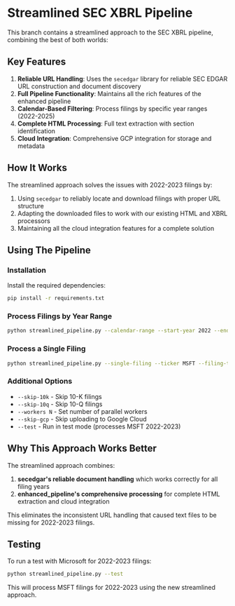 # Streamlined SEC XBRL Pipeline

This branch contains a streamlined approach to the SEC XBRL pipeline, combining the best of both worlds:

## Key Features

1. **Reliable URL Handling**: Uses the `secedgar` library for reliable SEC EDGAR URL construction and document discovery
2. **Full Pipeline Functionality**: Maintains all the rich features of the enhanced pipeline
3. **Calendar-Based Filtering**: Process filings by specific year ranges (2022-2025)
4. **Complete HTML Processing**: Full text extraction with section identification
5. **Cloud Integration**: Comprehensive GCP integration for storage and metadata

## How It Works

The streamlined approach solves the issues with 2022-2023 filings by:

1. Using `secedgar` to reliably locate and download filings with proper URL structure
2. Adapting the downloaded files to work with our existing HTML and XBRL processors
3. Maintaining all the cloud integration features for a complete solution

## Using The Pipeline

### Installation

Install the required dependencies:

```bash
pip install -r requirements.txt
```

### Process Filings by Year Range

```bash
python streamlined_pipeline.py --calendar-range --start-year 2022 --end-year 2023 --tickers MSFT AAPL
```

### Process a Single Filing

```bash
python streamlined_pipeline.py --single-filing --ticker MSFT --filing-type 10-K
```

### Additional Options

- `--skip-10k` - Skip 10-K filings
- `--skip-10q` - Skip 10-Q filings
- `--workers N` - Set number of parallel workers
- `--skip-gcp` - Skip uploading to Google Cloud
- `--test` - Run in test mode (processes MSFT 2022-2023)

## Why This Approach Works Better

The streamlined approach combines:

1. **secedgar's reliable document handling** which works correctly for all filing years
2. **enhanced_pipeline's comprehensive processing** for complete HTML extraction and cloud integration

This eliminates the inconsistent URL handling that caused text files to be missing for 2022-2023 filings.

## Testing

To run a test with Microsoft for 2022-2023 filings:

```bash
python streamlined_pipeline.py --test
```

This will process MSFT filings for 2022-2023 using the new streamlined approach.